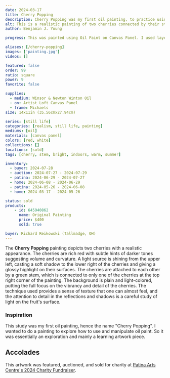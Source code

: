 ```yaml
---
date: 2024-03-17
title: Cherry Popping
description: Cherry Popping was my first oil painting, to practice using oil paints, learning how to manipulate it. Featuring two Red Cherry fruits.
alt: This is a realistic painting of two cherries connected by their stems, with a play of light and shadow enhancing their rich red color.
author: Benjamin J. Young

progress: This was painted using Oil Paint on Canvas Panel. I used layering to paint this canvas. It took time to constantly correct the color and values, as the paint would mix with the existing layers and tint it. There is a bit of layered buildup on the right cherry, as I let that part accidentally sit to long and dry, before I had the chance to blend it like I originally wanted to with the base layer of paint.

aliases: [/cherry-popping]
images: ['painting.jpg']
videos: []

featured: false
order: 99
ratio: square
power: 9
favorite: false

supplies:
  - medium: Winsor & Newton Winton Oil
  - on: Artist Loft Canvas Panel
  - frame: Michaels
size: 14x11in (35.56cmx27.94cm)

series: [still life]
categories: [realism, still life, painting]
mediums: [oil]
materials: [canvas panel]
colors: [red, white]
collections: []
locations: [sold]
tags: [cherry, stem, bright, indoors, warm, summer]

inventory:
  - buyer: 2024-07-28
  - auction: 2024-07-27 - 2024-07-29
  - patina: 2024-06-29 - 2024-07-27
  - home: 2024-06-08 - 2024-06-29
  - patina: 2024-05-26 - 2024-06-08
  - home: 2024-03-17 - 2024-05-26

status: sold
products:
    - id: 645940862
      name: Original Painting
      price: $400
      sold: true

buyer: Richard Reikowski (Tallmadge, OH)
---
```


The **Cherry Popping** painting depicts two cherries with a realistic appearance. The cherries are rich red with subtle hints of darker tones suggesting volume and curvature. A light source is shining from the upper left, casting a soft shadow to the lower right of the cherries and giving a glossy highlight on their surfaces. The cherries are attached to each other by a green stem, which is connected to only one of the cherries at the top right corner of the painting. The background is plain and light-colored, putting the full focus on the vibrancy and detail of the cherries. The technique used provides a sense of texture that one can almost feel, and the attention to detail in the reflections and shadows is a careful study of light on the fruit's surface.

<!--more-->

### Inspiration ###

This study was my first oil painting, hence the name "Cherry Popping". I wanted to do a painting to explore how to use and manipulate oil paint. So it was essentially an exploration and mainly a learning artwork piece.

## Accolades ##

This artwork was featured, auctioned, and sold for charity at [Patina Arts Centre's 2024 Charity Fundraiser](https://www.facebook.com/events/869821251632238/).